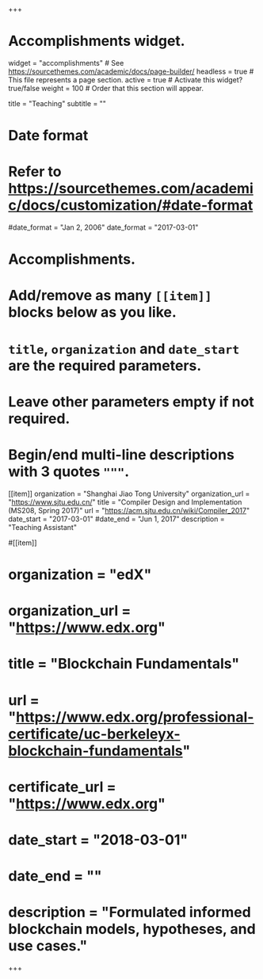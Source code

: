 +++
# Accomplishments widget.
widget = "accomplishments"  # See https://sourcethemes.com/academic/docs/page-builder/
headless = true  # This file represents a page section.
active = true  # Activate this widget? true/false
weight = 100  # Order that this section will appear.

title = "Teaching"
subtitle = ""

# Date format
#   Refer to https://sourcethemes.com/academic/docs/customization/#date-format
#date_format = "Jan 2, 2006"
date_format = "2017-03-01"
# Accomplishments.
#   Add/remove as many `[[item]]` blocks below as you like.
#   `title`, `organization` and `date_start` are the required parameters.
#   Leave other parameters empty if not required.
#   Begin/end multi-line descriptions with 3 quotes `"""`.

[[item]]
  organization = "Shanghai Jiao Tong University"
  organization_url = "https://www.sjtu.edu.cn/"
  title = "Compiler Design and Implementation (MS208, Spring 2017)"
  url = "https://acm.sjtu.edu.cn/wiki/Compiler_2017"
  date_start = "2017-03-01"
  #date_end = "Jun 1, 2017"
  description = "Teaching Assistant"

#[[item]]
#  organization = "edX"
#  organization_url = "https://www.edx.org"
#  title = "Blockchain Fundamentals"
#  url = "https://www.edx.org/professional-certificate/uc-berkeleyx-blockchain-fundamentals"
#  certificate_url = "https://www.edx.org"
#  date_start = "2018-03-01"
#  date_end = ""
#  description = "Formulated informed blockchain models, hypotheses, and use cases."



+++
